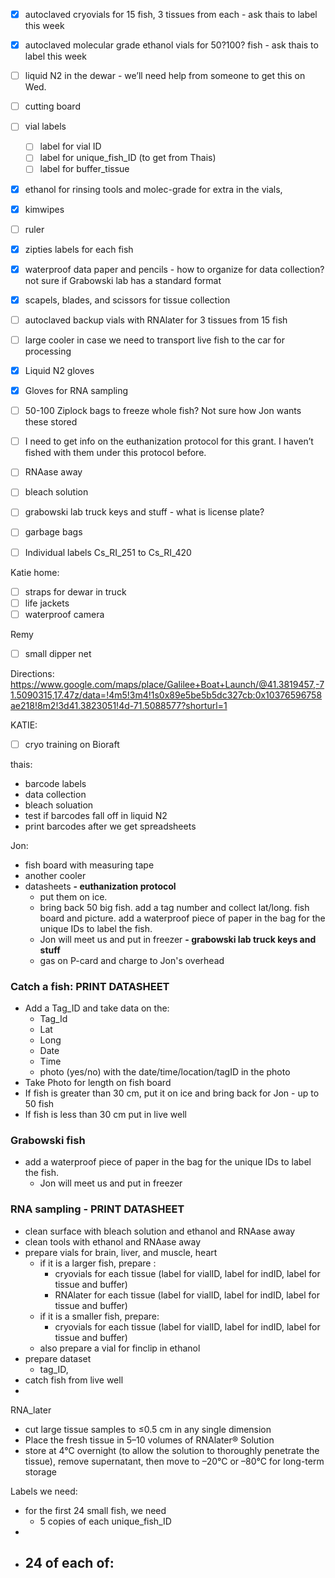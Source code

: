 - [x] autoclaved cryovials for 15 fish, 3 tissues from each - ask thais to label this week
- [x] autoclaved molecular grade ethanol vials for 50?100? fish - ask thais to label this week
- [ ] liquid N2 in the dewar - we’ll need help from someone to get this on Wed.
- [ ] cutting board
- [ ] vial labels
  - [ ] label for vial ID
  - [ ] label for unique_fish_ID (to get from Thais)
  - [ ] label for buffer_tissue
- [x] ethanol for rinsing tools and molec-grade for extra in the vials,
- [x] kimwipes
- [ ] ruler
- [x] zipties labels for each fish
- [x] waterproof data paper and pencils - how to organize for data collection? not sure if Grabowski lab has a standard format
- [x] scapels, blades, and scissors for tissue collection
- [ ] autoclaved backup vials with RNAlater for 3 tissues from 15 fish
- [ ] large cooler in case we need to transport live fish to the car for processing
- [x] Liquid N2 gloves
- [x] Gloves for RNA sampling
- [ ] 50-100 Ziplock bags to freeze whole fish? Not sure how Jon wants these stored
- [ ] I need to get info on the euthanization protocol for this grant. I haven’t fished with them under this protocol before.
- [ ] RNAase away
- [ ] bleach solution

- [ ] grabowski lab truck keys and stuff - what is license plate?
- [ ] garbage bags
- [ ] Individual labels Cs_RI_251 to Cs_RI_420


Katie home:
- [ ] straps for dewar in truck
- [ ] life jackets
- [ ] waterproof camera

Remy
- [ ] small dipper net

Directions: https://www.google.com/maps/place/Galilee+Boat+Launch/@41.3819457,-71.5090315,17.47z/data=!4m5!3m4!1s0x89e5be5b5dc327cb:0x10376596758ae218!8m2!3d41.3823051!4d-71.5088577?shorturl=1

KATIE:
- [ ] cryo training on Bioraft

thais:
- barcode labels
- data collection
- bleach soluation
- test if barcodes fall off in liquid N2
- print barcodes after we get spreadsheets

Jon:
- fish board with measuring tape
- another cooler
- datasheets
**- euthanization protocol**
  - put them on ice. 
  - bring back 50 big fish. add a tag number and collect lat/long. fish board and picture. add a waterproof piece of paper in the bag for the unique IDs to label the fish.
  - Jon will meet us and put in freezer
**- grabowski lab truck keys and stuff**
  - gas on P-card and charge to Jon's overhead  


### Catch a fish: PRINT DATASHEET
- Add a Tag_ID and take data on the:
  - Tag_Id
  - Lat 
  - Long
  - Date
  - Time
  - photo (yes/no) with the date/time/location/tagID in the photo
- Take Photo for length on fish board
- If fish is greater than 30 cm, put it on ice and bring back for Jon - up to 50 fish
- If fish is less than 30 cm put in live well

### Grabowski fish
- add a waterproof piece of paper in the bag for the unique IDs to label the fish.
  - Jon will meet us and put in freezer

### RNA sampling - PRINT DATASHEET
- clean surface with bleach solution and ethanol and RNAase away
- clean tools with ethanol and RNAase away
- prepare vials for brain, liver, and muscle, heart
  - if it is a larger fish, prepare :
    - cryovials for each tissue (label for vialID, label for indID, label for tissue and buffer)
    - RNAlater for each tissue (label for vialID, label for indID, label for tissue and buffer)
  - if it is a smaller fish, prepare:
    - cryovials for each tissue (label for vialID, label for indID, label for tissue and buffer)
  - also prepare a vial for finclip in ethanol
- prepare dataset
  - tag_ID, 
- catch fish from live well
- 


RNA_later
- cut large tissue samples to ≤0.5 cm in any single dimension
- Place the fresh tissue in 5–10 volumes of RNAlater® Solution
- store at 4°C overnight (to allow the solution to thoroughly penetrate the tissue), remove supernatant, then move to –20°C or –80°C for long-term storage


Labels we need:
- for the first 24 small fish, we need 
  - 5 copies of each unique_fish_ID
- 
- 24 of each of:
  -  

